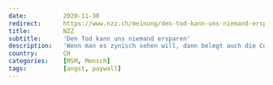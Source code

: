 ```yaml
---
date:          2020-11-30
redirect:      https://www.nzz.ch/meinung/den-tod-kann-uns-niemand-ersparen-ld.1588851
title:         NZZ
subtitle:      'Den Tod kann uns niemand ersparen'
description:   'Wenn man es zynisch sehen will, dann belegt auch die Corona-Pandemie die Unfähigkeit der modernen Gesellschaft, den Gedanken an das eigene Ende auszuhalten. Dort, wo wir um jeden Preis verhindern wollen, dass auch nur irgendjemand an Corona stirbt.'
country:       CH
categories:    [MSM, Mensch]
tags:          [angst, paywall]
---
```

